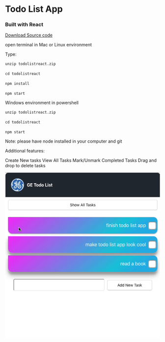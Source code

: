 # Todo List App
### Built with React

[Download Source code](https://github.com/nbkm8y5/todolistreact/archive/v0.1.0-alpha.zip)

open terminal in Mac or Linux environment

Type:

```
unzip todolistreact.zip

cd todolistreact

npm install

npm start
```

Windows environment in powershell

```
unzip todolistreact.zip

cd todolistreact

npm start
```

Note: please have node installed in your computer and git

Additional features:

Create New tasks
View All Tasks
Mark/Unmark Completed Tasks
Drag and drop to delete tasks

![](delete-file.gif)
